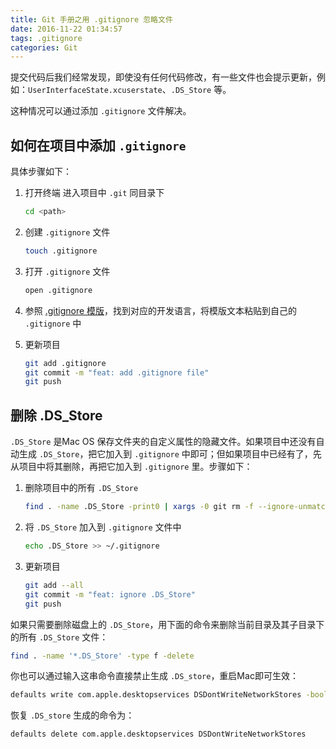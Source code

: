 ```yaml
---
title: Git 手册之用 .gitignore 忽略文件
date: 2016-11-22 01:34:57
tags: .gitignore
categories: Git
---
```


提交代码后我们经常发现，即使没有任何代码修改，有一些文件也会提示更新，例如：`UserInterfaceState.xcuserstate`、`.DS_Store` 等。

这种情况可以通过添加 `.gitignore` 文件解决。

<!--more-->

## 如何在项目中添加 `.gitignore`

具体步骤如下：

1. 打开终端 进入项目中 `.git` 同目录下

   ```bash
   cd <path>
   ```

2. 创建 `.gitignore` 文件

   ```bash
   touch .gitignore
   ```

3. 打开 `.gitignore` 文件

   ```bash
   open .gitignore
   ```

4. 参照 [.gitignore 模版](https://github.com/github/gitignore)，找到对应的开发语言，将模版文本粘贴到自己的 `.gitignore` 中

5. 更新项目

   ```bash
   git add .gitignore
   git commit -m "feat: add .gitignore file"
   git push
   ```



## 删除 .DS_Store

`.DS_Store` 是Mac OS 保存文件夹的自定义属性的隐藏文件。如果项目中还没有自动生成 `.DS_Store`，把它加入到 `.gitignore` 中即可；但如果项目中已经有了，先从项目中将其删除，再把它加入到 `.gitignore` 里。步骤如下：

1. 删除项目中的所有 `.DS_Store`

   ```bash
   find . -name .DS_Store -print0 | xargs -0 git rm -f --ignore-unmatch
   ```

2. 将 `.DS_Store` 加入到 `.gitignore` 文件中

   ```bash
   echo .DS_Store >> ~/.gitignore
   ```

3. 更新项目

   ```bash
   git add --all
   git commit -m "feat: ignore .DS_Store"
   git push
   ```

如果只需要删除磁盘上的 `.DS_Store`，用下面的命令来删除当前目录及其子目录下的所有 `.DS_Store` 文件：

```bash
find . -name '*.DS_Store' -type f -delete
```

你也可以通过输入这串命令直接禁止生成 `.DS_store`，重启Mac即可生效：

```bash
defaults write com.apple.desktopservices DSDontWriteNetworkStores -bool TRUE
```

恢复 `.DS_store` 生成的命令为：

```bash
defaults delete com.apple.desktopservices DSDontWriteNetworkStores
```